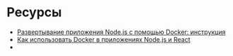 # Ресурсы

- [Развертывание приложения Node.js с помощью Docker: инструкция](https://timeweb.cloud/tutorials/nodejs/razvertyvanie-prilozheniya-node-js-s-pomoshchyu-docker)
- [Как использовать Docker в приложениях Node.js и React](https://habr.com/ru/companies/rshb/articles/680382/)
- 

